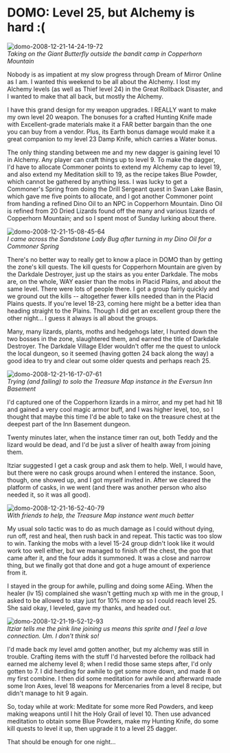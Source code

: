 # DOMO: Level 25, but Alchemy is hard :(

![](http://westkarana.com/wp-content/uploads/2008/12/domo-2008-12-21-14-24-19-72.jpg "domo-2008-12-21-14-24-19-72")  
*Taking on the Giant Butterfly outside the bandit camp in Copperhorn Mountain*

Nobody is as impatient at my slow progress through Dream of Mirror Online as I am. I wanted this weekend to be all about the Alchemy. I lost my Alchemy levels (as well as Thief level 24) in the Great Rollback Disaster, and I wanted to make that all back, but mostly the Alchemy.

I have this grand design for my weapon upgrades. I REALLY want to make my own level 20 weapon. The bonuses for a crafted Hunting Knife made with Excellent-grade materials make it a FAR better bargain than the one you can buy from a vendor. Plus, its Earth bonus damage would make it a great companion to my level 23 Damp Knife, which carries a Water bonus.

The only thing standing between me and my new dagger is gaining level 10 in Alchemy. Any player can craft things up to level 9. To make the dagger, I'd have to allocate Commoner points to extend my Alchemy cap to level 19, and also extend my Meditation skill to 19, as the recipe takes Blue Powder, which cannot be gathered by anything less. I was lucky to get a Commoner's Spring from doing the Drill Sergeant quest in Swan Lake Basin, which gave me five points to allocate, and I got another Commoner point from handing a refined Dino Oil to an NPC in Copperhorn Mountain. Dino Oil is refined from 20 Dried Lizards found off the many and various lizards of Copperhorn Mountain; and so I spent most of Sunday lurking about there.

![](http://westkarana.com/wp-content/uploads/2008/12/domo-2008-12-21-15-08-45-64.jpg "domo-2008-12-21-15-08-45-64")  
*I came across the Sandstone Lady Bug after turning in my Dino Oil for a Commoner Spring*

There's no better way to really get to know a place in DOMO than by getting the zone's kill quests. The kill quests for Copperhorn Mountain are given by the Darkdale Destroyer, just up the stairs as you enter Darkdale. The mobs are, on the whole, WAY easier than the mobs in Placid Plains, and about the same level. There were lots of people there. I got a group fairly quickly and we ground out the kills -- altogether fewer kills needed than in the Placid Plains quests. If you're level 18-23, coming here might be a better idea than heading straight to the Plains. Though I did get an excellent group there the other night... I guess it always is all about the groups.

Many, many lizards, plants, moths and hedgehogs later, I hunted down the two bosses in the zone, slaughtered them, and earned the title of Darkdale Destroyer. The Darkdale Village Elder wouldn't offer me the quest to unlock the local dungeon, so it seemed (having gotten 24 back along the way) a good idea to try and clear out some older quests and perhaps reach 25.

![](http://westkarana.com/wp-content/uploads/2008/12/domo-2008-12-21-16-17-07-61.jpg "domo-2008-12-21-16-17-07-61")  
*Trying (and failing) to solo the Treasure Map instance in the Eversun Inn Basement*

I'd captured one of the Copperhorn lizards in a mirror, and my pet had hit 18 and gained a very cool magic armor buff, and I was higher level, too, so I thought that maybe this time I'd be able to take on the treasure chest at the deepest part of the Inn Basement dungeon.

Twenty minutes later, when the instance timer ran out, both Teddy and the lizard would be dead, and I'd be just a sliver of health away from joining them.

Itziar suggested I get a cask group and ask them to help. Well, I would have, but there were no cask groups around when I entered the instance. Soon, though, one showed up, and I got myself invited in. After we cleared the platform of casks, in we went (and there was another person who also needed it, so it was all good).

![](http://westkarana.com/wp-content/uploads/2008/12/domo-2008-12-21-16-52-40-79.jpg "domo-2008-12-21-16-52-40-79")  
*With friends to help, the Treasure Map instance went much better*

My usual solo tactic was to do as much damage as I could without dying, run off, rest and heal, then rush back in and repeat. This tactic was too slow to win. Tanking the mobs with a level 15-24 group didn't look like it would work too well either, but we managed to finish off the chest, the goo that came after it, and the four adds it summoned. It was a close and narrow thing, but we finally got that done and got a huge amount of experience from it.

I stayed in the group for awhile, pulling and doing some AEing. When the healer (lv 15) complained she wasn't getting much xp with me in the group, I asked to be allowed to stay just for 10% more xp so I could reach level 25. She said okay, I leveled, gave my thanks, and headed out.

![](http://westkarana.com/wp-content/uploads/2008/12/domo-2008-12-21-19-52-12-93.jpg "domo-2008-12-21-19-52-12-93")  
*Itziar tells me the pink line joining us means this sprite and I feel a love connection. Um. I don't think so!*

I'd made back my level amd gotten another, but my alchemy was still in trouble. Crafting items with the stuff I'd harvested before the rollback had earned me alchemy level 8; when I redid those same steps after, I'd only gotten to 7. I did herding for awhile to get some more down, and made 8 on my first combine. I then did some meditation for awhile and afterward made some Iron Axes, level 18 weapons for Mercenaries from a level 8 recipe, but didn't manage to hit 9 again.

So, today while at work: Meditate for some more Red Powders, and keep making weapons until I hit the Holy Grail of level 10. Then use advanced meditation to obtain some Blue Powders, make my Hunting Knife, do some kill quests to level it up, then upgrade it to a level 25 dagger.

That should be enough for one night...

